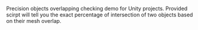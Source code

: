 Precision objects overlapping checking demo for Unity projects. Provided scirpt will tell you the exact percentage of intersection of two objects based on their mesh overlap.
